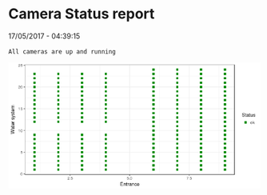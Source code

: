 Camera Status report
================
17/05/2017 - 04:39:15

    All cameras are up and running

![](camreport_files/figure-markdown_github/unnamed-chunk-2-1.png)
